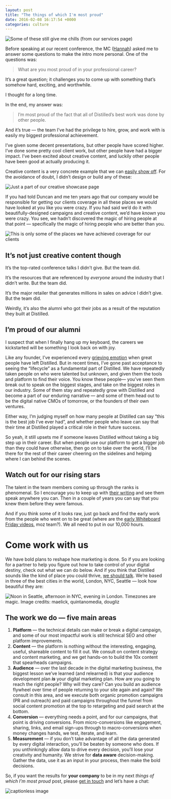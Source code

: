 ```yaml
---
layout: post
title: "The things of which I'm most proud"
date: 2016-02-08 16:17:54 +0000
categories: culture
---
```


![Some of these still give me chills (from our services page)](https://miro.medium.com/v2/resize:fit:3596/format:webp/1*XunVauHavbm_5bQ1ZNRJdg.png)

Before speaking at our recent conference, the MC ([Hannah](https://www.facebook.com/Distilled/photos/a.10153762780508885.1073741837.7370493884/10153762780633885/?type=3&theater=)) asked me to answer some questions to make the intro more personal. One of the questions was:

> What are you most proud of in your professional career?

It’s a great question; it challenges you to come up with something that’s somehow hard, exciting, and worthwhile.

I thought for a long time.

In the end, my answer was:

> I’m most proud of the fact that all of Distilled’s best work was done by other people.

And it’s true — the team I’ve had the privilege to hire, grow, and work with is easily my biggest professional achievement.

I’ve given some decent presentations, but other people have scored higher. I’ve done some pretty cool client work, but other people have had a bigger impact. I’ve been excited about creative content, and luckily other people have been good at actually producing it.

Creative content is a very concrete example that we can [easily show off](https://www.distilled.net/services/creative/). For the avoidance of doubt, I didn’t design or build any of these:

![Just a part of our creative showcase page](https://miro.medium.com/v2/resize:fit:2000/format:webp/1*ezXLiB6zT7F84Zg4LwyZtQ.png)

If you had told Duncan and me ten years ago that our company would be responsible for getting our clients coverage in all these places we would have looked at you like you were crazy. If you had said we’d do it with beautifully-designed campaigns and creative content, we’d have _known_ you were crazy. You see, we hadn’t discovered the magic of hiring people at that point — specifically the magic of hiring people who are better than you.

![This is only some of the places we have achieved coverage for our clients](https://miro.medium.com/v2/resize:fit:2000/format:webp/1*ZDU5WTGKGo4x7knWXcGfNw.png)

It’s not just creative content though
-------------------------------------

It’s the top-rated conference talks I didn’t give. But the team did.

It’s the resources that are referenced by _everyone_ around the industry that I didn’t write. But the team did.

It’s the major retailer that generates millions in sales on advice I didn’t give. But the team did.

Weirdly, it’s also the alumni who got their jobs as a result of the reputation they built at Distilled.

I’m proud of our alumni
-----------------------

I suspect that when I finally hang up my keyboard, the careers we kickstarted will be something I look back on with joy.

Like any founder, I’ve experienced every [grieving emotion](http://www.businessballs.com/elisabeth_kubler_ross_five_stages_of_grief.htm#elisabeth_kubler-ross_five_stages_of_grief) when great people have left Distilled. But in recent times, I’ve gone past acceptance to seeing the “lifecycle” as a fundamental part of Distilled. We have repeatedly taken people on who were talented but unknown, and given them the tools and platform to find their voice. You know these people— you’ve seen them break out to speak on the biggest stages, and take on the biggest roles in our industry. Some of them stay and repeatedly grow with Distilled and become a part of our enduring narrative — and some of them head out to be the digital native CMOs of tomorrow, or the founders of their own ventures.

Either way, I’m judging myself on how many people at Distilled can say “this is the best job I’ve ever had”, and whether people who leave can say that their time at Distilled played a critical role in their future success.

So yeah, it still upsets me if someone leaves Distilled without taking a big step up in their career. But when people use our platform to get a bigger job than they could have otherwise, then go on to take over the world, I’ll be there for the rest of their career cheering on the sidelines and helping where I can behind the scenes.

Watch out for our rising stars
------------------------------

The talent in the team members coming up through the ranks is phenomenal. So I encourage you to keep up with [their writing](https://www.distilled.net/resources/) and see them speak anywhere you can. Then in a couple of years you can say that you knew them before they were famous.

And if you think some of it looks raw, just go back and find the early work from the people who went on to be great (where are the [early Whiteboard Friday videos](https://moz.com/blog/whiteboard-friday-ppc-basics), moz team?). We all need to put in our 10,000 hours.

Come work with us
=================

We have bold plans to reshape how marketing is done. So if you are looking for a partner to help you figure out how to take control of your digital destiny, check out what we can do below. And if you think that Distilled sounds like the kind of place you could thrive, [we should talk](https://www.distilled.net/jobs/). We’re based in three of the best cities in the world, London, NYC, Seattle — look how beautiful they are:

![Noon in Seattle, afternoon in NYC, evening in London. Timezones are magic. Image credits: maelick, quintanomedia, dougliz](https://miro.medium.com/v2/resize:fit:2000/format:webp/1*i8Z3sgb821ACSe8xKqe8AQ.jpeg)

The work we do — five main areas
--------------------------------

1.  **Platform** — the technical details can make or break a digital campaign, and some of our most impactful work is still technical SEO and other platform improvements.
2.  **Content** — the platform is nothing without the interesting, engaging, useful, shareable content to fill it out. We consult on content strategy and content marketing, and we get hands-on to build the 10x content that spearheads campaigns.
3.  **Audience** — over the last decade in the digital marketing business, the biggest lesson we’ve learned (and relearned) is that your audience development plan **_is_** your digital marketing plan. How are you going to reach the right people? Why will they care? Can you build an audience flywheel over time of people returning to your site again and again? We consult in this area, and we execute both organic promotion campaigns (PR and outreach) and paid campaigns throughout the funnel from social content promotion at the top to retargeting and paid search at the bottom.
4.  **Conversion** — everything needs a point, and for our campaigns, that point is driving conversions. From micro-conversions like engagement, sharing, links, and email sign-ups through to macro-conversions when money changes hands, we test, iterate, and learn.
5.  **Measurement** — if you don’t take advantage of all the data generated by every digital interaction, you’ll be beaten by someone who does. If you unthinkingly allow data to drive every decision, you’ll lose your creativity and humanity. We strive for **data aware** decision-making. Gather the data, use it as an input in your process, then make the bold decisions.

So, if you want the results for **your company** to be in my next _things of which I’m most proud_ post, please [get in touch](https://www.distilled.net/contact/) and let’s have a chat:

![captionless image](https://miro.medium.com/v2/resize:fit:2000/format:webp/1*QzfHm3ALibABkMbjuZziWw.png)
